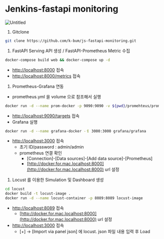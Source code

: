# Jenkins-fastapi monitoring
![Untitled](https://github.com/k-bum/js-fastapi-monitoring/assets/96854885/9fc5da48-e923-45b1-9496-43a22a0b5d7f)

1. Gitclone

```bash
git clone https://github.com/k-bum/js-fastapi-monitoring.git
```

1. FastAPI Serving API 생성 / FastAPI-Prometheus Metric 수집

```bash
docker-compose build web && docker-compose up -d
```

- [http://localhost:8000](http://localhost:8000) 접속
- [http://localhost:8000/metrics](http://localhost:8000/metrics) 접속
1. Prometheus-Grafana 연동
- prometheus.yml 을 volume 으로 참조해서 실행

```bash
docker run -d --name prom-docker -p 9090:9090 -v ${pwd}/promehteus/prometheus.yml:/etc/prometheus/prometheus.yml prom/prometheus
```

- [http://localhost:9090/targets](http://localhost:9090/targets) 접속
- Grafana 실행

```bash
docker run -d --name grafana-docker -ㅔ 3000:3000 grafana/grafana
```

- [http://localhost:3000](http://localhost:9090/targets) 접속
    - 초기 ID/password : admin/admin
    - prometheus 연결 확인
        - [Connection]-[Data sources]-[Add data source]-[Prometheus]
        - [http://docker.for.mac.localhost:8000](http://docker.for.mac.localhost:8000) url 설정
1. Locust 를 이용한 Simulation 및 Dashboard 생성

```bash
cd locust
docker build -t locust-image .
docker run -d --name locust-container -p 8089:8089 locust-image
```

- [http://localhost:8089](http://localhost:8089) 접속
    - [http://docker.for.mac.localhost:8000](http://docker.for.mac.localhost:8000) url 설정
- [http://localhost:3000](http://localhost:3000) 접속
    - [+] → [Import via panel json] 에 locust. json 파일 내용 입력 후 Load

